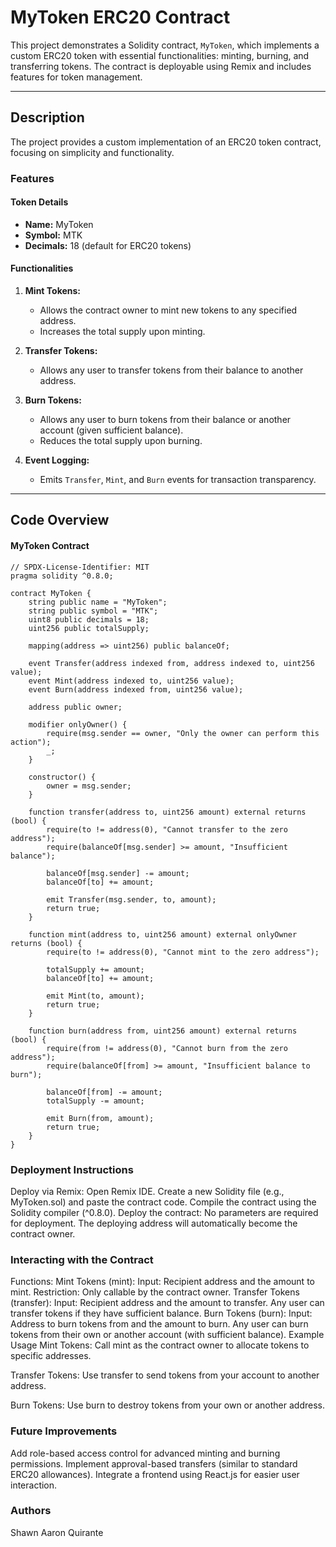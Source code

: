 # **MyToken ERC20 Contract**

This project demonstrates a Solidity contract, `MyToken`, which implements a custom ERC20 token with essential functionalities: minting, burning, and transferring tokens. The contract is deployable using Remix and includes features for token management.

---

## **Description**

The project provides a custom implementation of an ERC20 token contract, focusing on simplicity and functionality. 

### **Features**

#### **Token Details**
- **Name:** MyToken
- **Symbol:** MTK
- **Decimals:** 18 (default for ERC20 tokens)

#### **Functionalities**
1. **Mint Tokens:** 
   - Allows the contract owner to mint new tokens to any specified address.
   - Increases the total supply upon minting.

2. **Transfer Tokens:** 
   - Allows any user to transfer tokens from their balance to another address.

3. **Burn Tokens:** 
   - Allows any user to burn tokens from their balance or another account (given sufficient balance).
   - Reduces the total supply upon burning.

4. **Event Logging:**
   - Emits `Transfer`, `Mint`, and `Burn` events for transaction transparency.

---

## **Code Overview**

#### **MyToken Contract**
```solidity
// SPDX-License-Identifier: MIT
pragma solidity ^0.8.0;

contract MyToken {
    string public name = "MyToken";
    string public symbol = "MTK";
    uint8 public decimals = 18;
    uint256 public totalSupply;

    mapping(address => uint256) public balanceOf;

    event Transfer(address indexed from, address indexed to, uint256 value);
    event Mint(address indexed to, uint256 value);
    event Burn(address indexed from, uint256 value);

    address public owner;

    modifier onlyOwner() {
        require(msg.sender == owner, "Only the owner can perform this action");
        _;
    }

    constructor() {
        owner = msg.sender;
    }

    function transfer(address to, uint256 amount) external returns (bool) {
        require(to != address(0), "Cannot transfer to the zero address");
        require(balanceOf[msg.sender] >= amount, "Insufficient balance");

        balanceOf[msg.sender] -= amount;
        balanceOf[to] += amount;

        emit Transfer(msg.sender, to, amount);
        return true;
    }

    function mint(address to, uint256 amount) external onlyOwner returns (bool) {
        require(to != address(0), "Cannot mint to the zero address");

        totalSupply += amount;
        balanceOf[to] += amount;

        emit Mint(to, amount);
        return true;
    }

    function burn(address from, uint256 amount) external returns (bool) {
        require(from != address(0), "Cannot burn from the zero address");
        require(balanceOf[from] >= amount, "Insufficient balance to burn");

        balanceOf[from] -= amount;
        totalSupply -= amount;

        emit Burn(from, amount);
        return true;
    }
}
```

### Deployment Instructions
Deploy via Remix:
Open Remix IDE.
Create a new Solidity file (e.g., MyToken.sol) and paste the contract code.
Compile the contract using the Solidity compiler (^0.8.0).
Deploy the contract:
No parameters are required for deployment.
The deploying address will automatically become the contract owner.

### Interacting with the Contract
Functions:
Mint Tokens (mint):
Input: Recipient address and the amount to mint.
Restriction: Only callable by the contract owner.
Transfer Tokens (transfer):
Input: Recipient address and the amount to transfer.
Any user can transfer tokens if they have sufficient balance.
Burn Tokens (burn):
Input: Address to burn tokens from and the amount to burn.
Any user can burn tokens from their own or another account (with sufficient balance).
Example Usage
Mint Tokens:
Call mint as the contract owner to allocate tokens to specific addresses.

Transfer Tokens:
Use transfer to send tokens from your account to another address.

Burn Tokens:
Use burn to destroy tokens from your own or another address.

### Future Improvements
Add role-based access control for advanced minting and burning permissions.
Implement approval-based transfers (similar to standard ERC20 allowances).
Integrate a frontend using React.js for easier user interaction.

### Authors
Shawn Aaron Quirante
